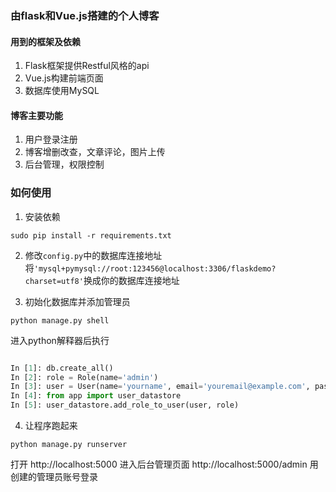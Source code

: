 ### 由flask和Vue.js搭建的个人博客

#### 用到的框架及依赖
1. Flask框架提供Restful风格的api
2. Vue.js构建前端页面
3. 数据库使用MySQL

#### 博客主要功能
1. 用户登录注册
2. 博客增删改查，文章评论，图片上传
3. 后台管理，权限控制

### 如何使用
1. 安装依赖

```shell
sudo pip install -r requirements.txt
```

2. 修改``config.py``中的数据库连接地址
将``'mysql+pymysql://root:123456@localhost:3306/flaskdemo?charset=utf8'``换成你的数据库连接地址

3. 初始化数据库并添加管理员
```shell
python manage.py shell
```
进入python解释器后执行
```python

In [1]: db.create_all()
In [2]: role = Role(name='admin')
In [3]: user = User(name='yourname', email='youremail@example.com', password='123456')
In [4]: from app import user_datastore
In [5]: user_datastore.add_role_to_user(user, role)

```

4. 让程序跑起来
```shell
python manage.py runserver
```
打开 http://localhost:5000
进入后台管理页面 http://localhost:5000/admin 用创建的管理员账号登录
